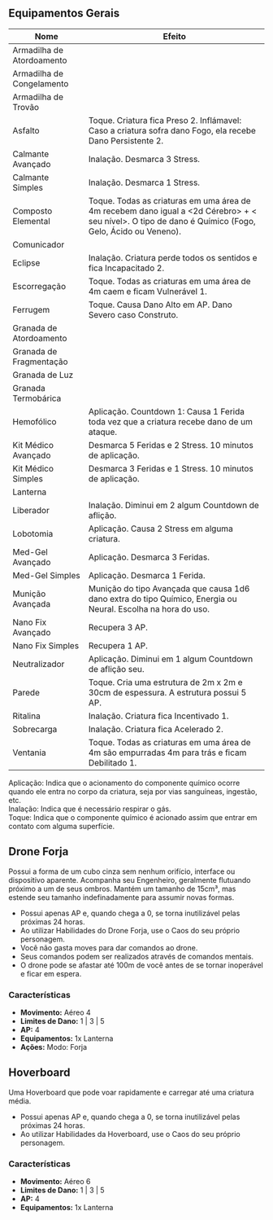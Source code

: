 ## Equipamentos Gerais

| Nome                      | Efeito                                                                                                                                                |
| ------------------------- | ----------------------------------------------------------------------------------------------------------------------------------------------------- |
| Armadilha de Atordoamento |                                                                                                                                                       |
| Armadilha de Congelamento |                                                                                                                                                       |
| Armadilha de Trovão       |                                                                                                                                                       |
| Asfalto                   | Toque. Criatura fica Preso 2. Inflámavel: Caso a criatura sofra dano Fogo, ela recebe Dano Persistente 2.                                             |
| Calmante Avançado         | Inalação. Desmarca 3 Stress.                                                                                                                          |
| Calmante Simples          | Inalação. Desmarca 1 Stress.                                                                                                                          |
| Composto Elemental        | Toque. Todas as criaturas em uma área de 4m recebem dano igual a <2d Cérebro> + < seu nível>. O tipo de dano é Químico (Fogo, Gelo, Ácido ou Veneno). |
| Comunicador               |                                                                                                                                                       |
| Eclipse                   | Inalação. Criatura perde todos os sentidos e fica Incapacitado 2.                                                                                     |
| Escorregação              | Toque. Todas as criaturas em uma área de 4m caem e ficam Vulnerável 1.                                                                                |
| Ferrugem                  | Toque. Causa Dano Alto em AP. Dano Severo caso Construto.                                                                                             |
| Granada de Atordoamento   |                                                                                                                                                       |
| Granada de Fragmentação   |                                                                                                                                                       |
| Granada de Luz            |                                                                                                                                                       |
| Granada Termobárica       |                                                                                                                                                       |
| Hemofólico                | Aplicação. Countdown 1: Causa 1 Ferida toda vez que a criatura recebe dano de um ataque.                                                              |
| Kit Médico Avançado       | Desmarca 5 Feridas e 2 Stress. 10 minutos de aplicação.                                                                                               |
| Kit Médico Simples        | Desmarca 3 Feridas e 1 Stress. 10 minutos de aplicação.                                                                                               |
| Lanterna                  |                                                                                                                                                       |
| Liberador                 | Inalação. Diminui em 2 algum Countdown de aflição.                                                                                                    |
| Lobotomia                 | Aplicação. Causa 2 Stress em alguma criatura.                                                                                                         |
| Med-Gel Avançado          | Aplicação. Desmarca 3 Feridas.                                                                                                                        |
| Med-Gel Simples           | Aplicação. Desmarca 1 Ferida.                                                                                                                         |
| Munição Avançada          | Munição do tipo Avançada que causa 1d6 dano extra do tipo Químico, Energia ou Neural. Escolha na hora do uso.                                         |
| Nano Fix Avançado         | Recupera 3 AP.                                                                                                                                        |
| Nano Fix Simples          | Recupera 1 AP.                                                                                                                                        |
| Neutralizador             | Aplicação. Diminui em 1 algum Countdown de aflição seu.                                                                                               |
| Parede                    | Toque. Cria uma estrutura de 2m x 2m e 30cm de espessura. A estrutura possui 5 AP.                                                                    |
| Ritalina                  | Inalação. Criatura fica Incentivado 1.                                                                                                                |
| Sobrecarga                | Inalação. Criatura fica Acelerado 2.                                                                                                                  |
| Ventania                  | Toque. Todas as criaturas em uma área de 4m são empurradas 4m para trás e ficam Debilitado 1.                                                         |

Aplicação: Indica que o acionamento do componente químico ocorre quando ele entra no corpo da criatura, seja por vias sanguíneas, ingestão, etc.  
Inalação: Indica que é necessário respirar o gás.  
Toque: Indica que o componente químico é acionado assim que entrar em contato com alguma superfície.

## Drone Forja

Possui a forma de um cubo cinza sem nenhum orifício, interface ou dispositivo aparente. Acompanha seu Engenheiro, geralmente flutuando próximo a um de seus ombros. Mantém um tamanho de 15cm³, mas estende seu tamanho indefinadamente para assumir novas formas.  

* Possui apenas AP e, quando chega a 0, se torna inutilizável pelas próximas 24 horas.
* Ao utilizar Habilidades do Drone Forja, use o Caos do seu próprio personagem.
* Você não gasta moves para dar comandos ao drone.
* Seus comandos podem ser realizados através de comandos mentais.
* O drone pode se afastar até 100m de você antes de se tornar inoperável e ficar em espera.

### Características

- **Movimento:** Aéreo 4
- **Limites de Dano:** 1 | 3 | 5
- **AP:** 4
- **Equipamentos:** 1x Lanterna
- **Ações:** Modo: Forja

## Hoverboard

Uma Hoverboard que pode voar rapidamente e carregar até uma criatura média. 

* Possui apenas AP e, quando chega a 0, se torna inutilizável pelas próximas 24 horas.
* Ao utilizar Habilidades da Hoverboard, use o Caos do seu próprio personagem.

### Características

- **Movimento:** Aéreo 6
- **Limites de Dano:** 1 | 3 | 5
- **AP:** 4
- **Equipamentos:** 1x Lanterna
